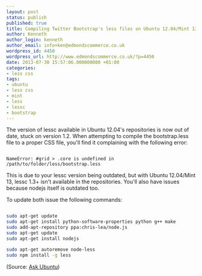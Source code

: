 ```yaml
---
layout: post
status: publish
published: true
title: Compiling Twitter Bootstrap's less files on Ubuntu 12.04/Mint 13
author: Kenneth
author_login: kenneth
author_email: info+ken@edmondscommerce.co.uk
wordpress_id: 4450
wordpress_url: http://www.edmondscommerce.co.uk/?p=4450
date: 2013-07-30 15:57:06.000000000 +01:00
categories:
- less css
tags:
- ubuntu
- less css
- mint
- less
- lessc
- bootstrap
---
```

The version of lessc available in Ubuntu 12.04's repositories is now out of date, stuck on version 1.2. When attempting to compile the bootstrap.less file to a proper CSS file, you'll find it complaining with the following error:
```

NameError: #grid > .core is undefined in /path/to/folder/less/bootstrap.less

```

This is due to your lessc version being outdated, but with Ubuntu 12.04/Mint 13, lessc 1.3+ isn't available in the repositories. You'll also have issues because nodejs itself is outdated too.

To update both issue the following commands:

```bash

sudo apt-get update
sudo apt-get install python-software-properties python g++ make
sudo add-apt-repository ppa:chris-lea/node.js
sudo apt-get update
sudo apt-get install nodejs

sudo apt-get autoremove node-less
sudo npm install -g less

```

(Source: <a href="http://askubuntu.com/questions/272780/ubuntu-12-10-lessc-1-3-3-installation" target="_blank">Ask Ubuntu</a>)

